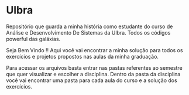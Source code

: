 # Ulbra
Repositório que guarda a minha história como estudante do curso de Análise e Desenvolvimento De Sistemas da Ulbra. Todos os códigos powerful das galáxias.

Seja Bem Vindo !!
Aqui você vai encontrar a minha solução para todos os exercícios e projetos propostos nas aulas da minha graduação. 

Para acessar os arquivos basta entrar nas pastas referentes ao semestre que quer visualizar e escolher a disciplina. 
Dentro da pasta da disciplina você vai encontrar uma pasta para cada aula do curso e a solução dos exercícios. 
